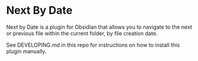 # Next By Date

Next by Date is a plugin for Obsidian that allows you to navigate to the next or previous file within the current folder, by file creation date.

See DEVELOPING.md in this repo for instructions on how to install this plugin manually.
